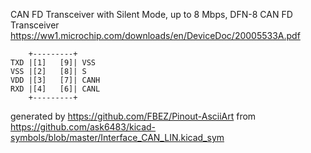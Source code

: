 CAN FD Transceiver with Silent Mode, up to 8 Mbps, DFN-8
CAN FD Transceiver
https://ww1.microchip.com/downloads/en/DeviceDoc/20005533A.pdf


	    +---------+
	TXD |[1]   [9]| VSS
	VSS |[2]   [8]| S
	VDD |[3]   [7]| CANH
	RXD |[4]   [6]| CANL
	    +---------+


generated by https://github.com/FBEZ/Pinout-AsciiArt from https://github.com/ask6483/kicad-symbols/blob/master/Interface_CAN_LIN.kicad_sym